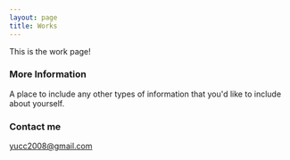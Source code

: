 ```yaml
---
layout: page
title: Works
---
```


This is the work page!

### More Information

A place to include any other types of information that you'd like to include about yourself. 

### Contact me

[yucc2008@gmail.com](mailto:yucc2008@gmail.com)